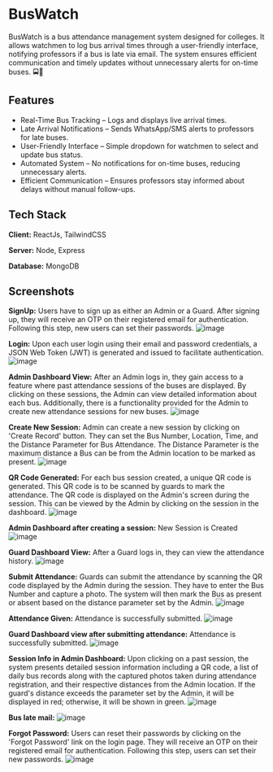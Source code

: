 
# BusWatch

 BusWatch is a bus attendance management system designed for colleges. 
 It allows watchmen to log bus arrival times through a user-friendly interface, notifying professors if a bus is late via email. The system ensures efficient communication and timely updates without unnecessary alerts for on-time buses. 🚍📡


## Features

- Real-Time Bus Tracking – Logs and displays live arrival times.
- Late Arrival Notifications – Sends WhatsApp/SMS alerts to professors for late buses.
- User-Friendly Interface – Simple dropdown for watchmen to select and update bus status.
- Automated System – No notifications for on-time buses, reducing unnecessary alerts.
- Efficient Communication – Ensures professors stay informed about delays without manual follow-ups.



## Tech Stack

**Client:** ReactJs, TailwindCSS

**Server:** Node, Express

**Database:** MongoDB


## Screenshots
**SignUp:** 
Users have to sign up as either an Admin or a Guard. After signing up, they will receive an OTP on their registered email for authentication. Following this step, new users can set their passwords.
![image](https://github.com/user-attachments/assets/bd8cc942-4f74-4809-a20b-245a52d9e2a4)


**Login:**
Upon each user login using their email and password credentials, a JSON Web Token (JWT) is generated and issued to facilitate authentication.
![image](https://github.com/user-attachments/assets/b91e7008-0840-4ae2-a1b2-419e27d2a4b8)


**Admin Dashboard View:**
After an Admin logs in, they gain access to a feature where past attendance sessions of the buses are displayed. By clicking on these sessions, the Admin can view detailed information about each bus. Additionally, there is a functionality provided for the Admin to create new attendance sessions for new buses.
![image](https://github.com/user-attachments/assets/5ddcc600-8a2e-45bf-ba5c-2a2491291abd)


**Create New Session:**
Admin can create a new session by clicking on 'Create Record' button. They can set the Bus Number, Location, Time, and the Distance Parameter for Bus Attendance. The Distance Parameter is the maximum distance a Bus can be from the Admin location to be marked as present.
![image](https://github.com/user-attachments/assets/09662055-e614-4424-b039-8aefb4757edb)


**QR Code Generated:**
For each bus session created, a unique QR code is generated. This QR code is to be scanned by guards to mark the attendance. The QR code is displayed on the Admin's screen during the session. This can be viewed by the Admin by clicking on the session in the dashboard.
![image](https://github.com/user-attachments/assets/bcb9afbb-60f3-458b-8bca-83260c7d84a1)


**Admin Dashboard after creating a session:**
New Session is Created
![image](https://github.com/user-attachments/assets/f280c1ff-55a1-4a43-bd37-860b330c2950)


**Guard Dashboard View:**
After a Guard logs in, they can view the attendance history.
![image](https://github.com/user-attachments/assets/4a5fbd81-d53d-4d9d-a89f-0aada16d7491)


**Submit Attendance:**
Guards can submit the attendance by scanning the QR code displayed by the Admin during the session. They have to enter the Bus Number and capture a photo. The system will then mark the Bus as present or absent based on the distance parameter set by the Admin.
![image](https://github.com/user-attachments/assets/36819b0d-91f7-4914-a691-ccfe7bb9da76)


**Attendance Given:**
Attendance is successfully submitted.
![image](https://github.com/user-attachments/assets/ce1db3dc-6407-43a8-9c6e-d66f4ee2fd3c)


**Guard Dashboard view after submitting attendance:**
Attendance is successfully submitted.
![image](https://github.com/user-attachments/assets/436c820b-51b1-4da8-87d4-320bca5bffc3)


**Session Info in Admin Dashboard:**
Upon clicking on a past session, the system presents detailed session information including a QR code, a list of daily bus records along with the captured photos taken during attendance registration, and their respective distances from the Admin location. If the guard's distance exceeds the parameter set by the Admin, it will be displayed in red; otherwise, it will be shown in green.
![image](https://github.com/user-attachments/assets/57048805-df49-4274-ac45-968e61f5ce81)


**Bus late mail:**
![image](https://github.com/user-attachments/assets/5bce776f-d5f3-4612-975e-43c8f5dcd721)


**Forgot Password:**
Users can reset their passwords by clicking on the 'Forgot Password' link on the login page. They will receive an OTP on their registered email for authentication. Following this step, users can set their new passwords.
![image](https://github.com/user-attachments/assets/22a8b9b4-dad8-47dd-b9ee-697ce8f0c3bb)














